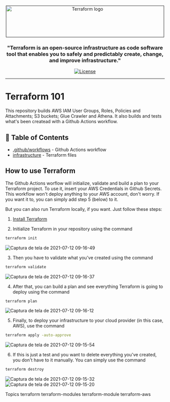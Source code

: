 <p align="center">
  <a href="" rel="noopener">
 <img width=500px height=100px src="https://www.terraform.io/assets/images/logo-hashicorp-3f10732f.svg" alt="Terraform logo"></a>
</p>

<h3 align="center">"Terraform is an open-source infrastructure as code software tool that enables you to safely and predictably create, change, and improve infrastructure."</h3>

<div align="center">

[![License](https://img.shields.io/badge/license-MIT-blue.svg)](/LICENSE)

</div>

---

# Terraform 101
This repository builds AWS IAM User Groups, Roles, Policies and Attachments; S3 buckets; Glue Crawler and Athena. It also builds and tests what's been createad with a Github Actions workflow.

## 📝 Table of Contents

- [.github/workflows](https://github.com/anneglienke/terraform101/tree/main/.github/workflows) - Github Actions workflow
- [infrastructure](https://github.com/anneglienke/terraform101/tree/main/infrastructure) - Terraform files

## How to use Terraform

The Github Actions worflow will initialize, validate and build a plan to your Terraform project. To use it, insert your AWS Credentials in Github Secrets. This workflow won't deploy anything to your AWS account, don't worry. If you want it to, you can simply add step 5 (below) to it.

But you can also run Terraform locally, if you want. Just follow these steps:

1. [Install Terraform](https://learn.hashicorp.com/tutorials/terraform/install-cli?in=terraform/aws-get-started)

2. Initialize Terraform in your repository using the command 
```sh
terraform init
```
![Captura de tela de 2021-07-12 09-16-49](https://user-images.githubusercontent.com/42218088/125295964-2bd5cd00-e2fc-11eb-8bc8-2965e697f2b8.png)


3. Then you have to validate what you've created using the command
```sh
terraform validate
```
![Captura de tela de 2021-07-12 09-16-37](https://user-images.githubusercontent.com/42218088/125296018-3bedac80-e2fc-11eb-9a7c-4efee6dfd0d4.png)


4. After that, you can build a plan and see everything Terraform is going to deploy using the command
```sh
terraform plan
```
![Captura de tela de 2021-07-12 09-16-12](https://user-images.githubusercontent.com/42218088/125296049-4445e780-e2fc-11eb-95b7-ceef29b13c63.png)


5. Finally, to deploy your infrastructure to your cloud provider (in this case, AWS), use the command
```sh
terraform apply -auto-approve
```
![Captura de tela de 2021-07-12 09-15-54](https://user-images.githubusercontent.com/42218088/125296080-4b6cf580-e2fc-11eb-8929-d758de74475c.png)


6. If this is just a test and you want to delete everything you've created, you don't have to it manually. You can simply use the command
```sh
terraform destroy
```
![Captura de tela de 2021-07-12 09-15-32](https://user-images.githubusercontent.com/42218088/125296106-53c53080-e2fc-11eb-8d9c-5acdc4915cfd.png)![Captura de tela de 2021-07-12 09-15-20](https://user-images.githubusercontent.com/42218088/125296133-5889e480-e2fc-11eb-8b24-20ff8749e8eb.png)



Topics
terraform terraform-modules terraform-module terraform-aws
